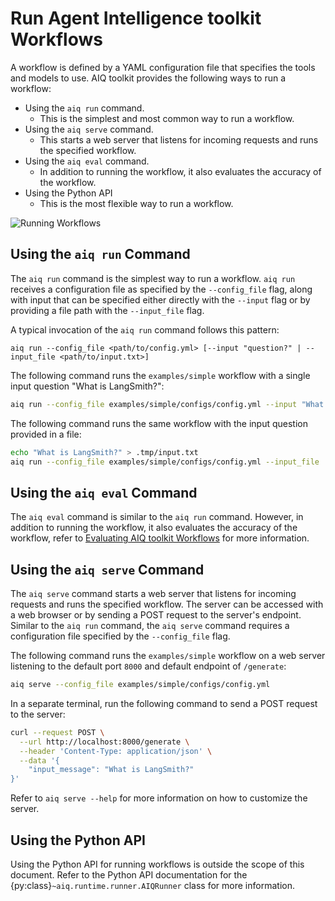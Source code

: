 <!--
SPDX-FileCopyrightText: Copyright (c) 2024-2025, NVIDIA CORPORATION & AFFILIATES. All rights reserved.
SPDX-License-Identifier: Apache-2.0

Licensed under the Apache License, Version 2.0 (the "License");
you may not use this file except in compliance with the License.
You may obtain a copy of the License at

http://www.apache.org/licenses/LICENSE-2.0

Unless required by applicable law or agreed to in writing, software
distributed under the License is distributed on an "AS IS" BASIS,
WITHOUT WARRANTIES OR CONDITIONS OF ANY KIND, either express or implied.
See the License for the specific language governing permissions and
limitations under the License.
-->

# Run Agent Intelligence toolkit Workflows

A workflow is defined by a YAML configuration file that specifies the tools and models to use. AIQ toolkit provides the following ways to run a workflow:
- Using the `aiq run` command.
   - This is the simplest and most common way to run a workflow.
- Using the `aiq serve` command.
   - This starts a web server that listens for incoming requests and runs the specified workflow.
- Using the `aiq eval` command.
   - In addition to running the workflow, it also evaluates the accuracy of the workflow.
- Using the Python API
   - This is the most flexible way to run a workflow.

![Running Workflows](../_static/running_workflows.png)

## Using the `aiq run` Command
The `aiq run` command is the simplest way to run a workflow. `aiq run` receives a configuration file as specified by the `--config_file` flag, along with input that can be specified either directly with the `--input` flag or by providing a file path with the `--input_file` flag.

A typical invocation of the `aiq run` command follows this pattern:
```
aiq run --config_file <path/to/config.yml> [--input "question?" | --input_file <path/to/input.txt>]
```

The following command runs the `examples/simple` workflow with a single input question "What is LangSmith?":
```bash
aiq run --config_file examples/simple/configs/config.yml --input "What is LangSmith?"
```

The following command runs the same workflow with the input question provided in a file:
```bash
echo "What is LangSmith?" > .tmp/input.txt
aiq run --config_file examples/simple/configs/config.yml --input_file .tmp/input.txt
```

## Using the `aiq eval` Command
The `aiq eval` command is similar to the `aiq run` command. However, in addition to running the workflow, it also evaluates the accuracy of the workflow, refer to [Evaluating AIQ toolkit Workflows](../workflows/evaluate.md) for more information.

## Using the `aiq serve` Command
The `aiq serve` command starts a web server that listens for incoming requests and runs the specified workflow. The server can be accessed with a web browser or by sending a POST request to the server's endpoint. Similar to the `aiq run` command, the `aiq serve` command requires a configuration file specified by the `--config_file` flag.

The following command runs the `examples/simple` workflow on a web server listening to the default port `8000` and default endpoint of `/generate`:
```bash
aiq serve --config_file examples/simple/configs/config.yml
```

In a separate terminal, run the following command to send a POST request to the server:
```bash
curl --request POST \
  --url http://localhost:8000/generate \
  --header 'Content-Type: application/json' \
  --data '{
    "input_message": "What is LangSmith?"
}'
```

Refer to `aiq serve --help` for more information on how to customize the server.

## Using the Python API

Using the Python API for running workflows is outside the scope of this document. Refer to the Python API documentation for the {py:class}`~aiq.runtime.runner.AIQRunner` class for more information.
